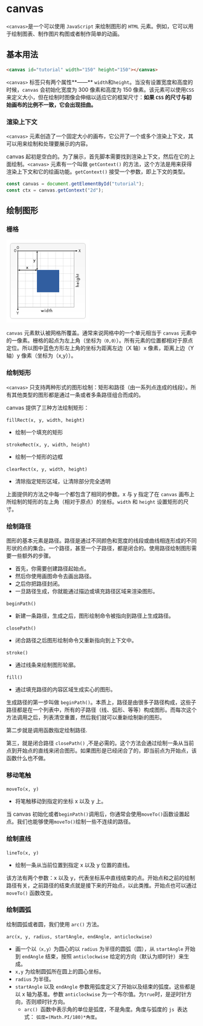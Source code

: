 # canvas

`<canvas>`是一个可以使用 `JavaScript` 来绘制图形的 ` HTML ` 元素。例如，它可以用于绘制图表、制作图片构图或者制作简单的动画。

## 基本用法

```html
<canvas id="tutorial" width="150" height="150"></canvas>
```

`<canvas>` 标签只有两个属性**——** `width`和`height`。当没有设置宽度和高度的时候，`canvas` 会初始化宽度为 300 像素和高度为 150 像素。该元素可以使用`CSS`来定义大小，但在绘制时图像会伸缩以适应它的框架尺寸：**如果 `CSS` 的尺寸与初始画布的比例不一致，它会出现扭曲。**

### 渲染上下文

`<canvas>` 元素创造了一个固定大小的画布，它公开了一个或多个渲染上下文，其可以用来绘制和处理要展示的内容。

canvas 起初是空白的。为了展示，首先脚本需要找到渲染上下文，然后在它的上面绘制。`<canvas>` 元素有一个叫做 `getContext()` 的方法，这个方法是用来获得渲染上下文和它的绘画功能。`getContext()` 接受一个参数，即上下文的类型。

```js
const canvas = document.getElementById("tutorial");
const ctx = canvas.getContext("2d");
```

## 绘制图形

### 栅格

![](../images8/283/01.png)

`canvas` 元素默认被网格所覆盖。通常来说网格中的一个单元相当于 `canvas` 元素中的一像素。栅格的起点为左上角（坐标为`（0,0）`）。所有元素的位置都相对于原点定位。所以图中蓝色方形左上角的坐标为距离左边（X 轴）x 像素，距离上边（Y 轴）y 像素（坐标为（x,y））。

### 绘制矩形

`<canvas>` 只支持两种形式的图形绘制：矩形和路径（由一系列点连成的线段）。所有其他类型的图形都是通过一条或者多条路径组合而成的。

canvas 提供了三种方法绘制矩形：

`fillRect(x, y, width, height)`

* 绘制一个填充的矩形

`strokeRect(x, y, width, height)`

* 绘制一个矩形的边框

`clearRect(x, y, width, height)`

* 清除指定矩形区域，让清除部分完全透明

上面提供的方法之中每一个都包含了相同的参数。x 与 y 指定了在 `canvas` 画布上所绘制的矩形的左上角（相对于原点）的坐标。`width` 和 `height` 设置矩形的尺寸。

### 绘制路径

图形的基本元素是路径。路径是通过不同颜色和宽度的线段或曲线相连形成的不同形状的点的集合。一个路径，甚至一个子路径，都是闭合的。使用路径绘制图形需要一些额外的步骤。

* 首先，你需要创建路径起始点。
* 然后你使用画图命令去画出路径。
* 之后你把路径封闭。
* 一旦路径生成，你就能通过描边或填充路径区域来渲染图形。

`beginPath()`

* 新建一条路径，生成之后，图形绘制命令被指向到路径上生成路径。

`closePath()`

* 闭合路径之后图形绘制命令又重新指向到上下文中。

`stroke()`

* 通过线条来绘制图形轮廓。

`fill()`

* 通过填充路径的内容区域生成实心的图形。

生成路径的第一步叫做 `beginPath()`。本质上，路径是由很多子路径构成，这些子路径都是在一个列表中，所有的子路径（线、弧形、等等）构成图形。而每次这个方法调用之后，列表清空重置，然后我们就可以重新绘制新的图形。

第二步就是调用函数指定绘制路径.

第三，就是闭合路径 `closePath()` ,不是必需的。这个方法会通过绘制一条从当前点到开始点的直线来闭合图形。如果图形是已经闭合了的，即当前点为开始点，该函数什么也不做。

### 移动笔触

`moveTo(x, y)`

* 将笔触移动到指定的坐标 x 以及 y 上。

当 canvas 初始化或者`beginPath()`调用后，你通常会使用`moveTo()`函数设置起点。我们也能够使用`moveTo()`绘制一些不连续的路径。

### 绘制直线

`lineTo(x, y)`

* 绘制一条从当前位置到指定 x 以及 y 位置的直线。   

该方法有两个参数：x 以及 y，代表坐标系中直线结束的点。开始点和之前的绘制路径有关，之前路径的结束点就是接下来的开始点，以此类推。开始点也可以通过 `moveTo()` 函数改变。

### 绘制圆弧

绘制圆弧或者圆，我们使用 `arc()` 方法。

`arc(x, y, radius, startAngle, endAngle, anticlockwise)`  

* 画一个以`（x,y）`为圆心的以 `radius` 为半径的圆弧（圆），从 `startAngle` 开始到 `endAngle` 结束，按照 `anticlockwise` 给定的方向（默认为顺时针）来生成。  
* `x,y` 为绘制圆弧所在圆上的圆心坐标。
* `radius` 为半径。
* `startAngle` 以及 `endAngle` 参数用弧度定义了开始以及结束的弧度。这些都是以 x 轴为基准。参数 `anticlockwise` 为一个布尔值。为` true `时，是逆时针方向，否则顺时针方向。
  *  `arc() `函数中表示角的单位是弧度，不是角度。角度与弧度的 `js `表达式： `弧度=(Math.PI/180)*角度`。  
